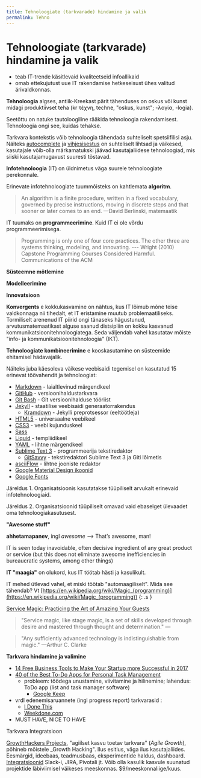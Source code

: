 ```yaml
---
title: Tehnoloogiate (tarkvarade) hindamine ja valik
permalink: Tehno
---
```


# Tehnoloogiate (tarkvarade) hindamine ja valik

- teab IT-trende käsitlevaid kvaliteetseid infoallikaid
- omab ettekujutust uue IT rakendamise hetkeseisust ühes valitud ärivaldkonnas.

__Tehnoloogia__ algses, antiik-Kreekast pärit tähenduses on oskus või kunst midagi produktiivset teha (kr τέχνη, techne, "oskus, kunst"; -λογία, -logia).

Seetõttu on natuke tautoloogiline rääkida tehnoloogia rakendamisest. Tehnoloogia ongi see, kuidas tehakse.

Tarkvara kontekstis võib tehnoloogia tähendada suhteliselt spetsiifilisi asju. Näiteks [autocomplete](https://en.wikipedia.org/wiki/Autocomplete) ja [vihjesisestus](https://twitter.github.io/typeahead.js/examples/) on suhteliselt lihtsad ja väikesed, kasutajale võib-olla märkamatukski jäävad kasutajaliidese tehnoloogiad, mis siiski kasutajamugavust suuresti tõstavad.

__Infotehnoloogia__ (IT) on üldnimetus väga suurele tehnoloogiate perekonnale. 

Erinevate infotehnoloogiate tuummõisteks on kahtlemata __algoritm__.

> An algorithm is a finite procedure, written in a fixed vocabulary, governed by precise instructions, moving in discrete steps and that sooner or later comes to an end. &mdash;David Berlinski, matemaatik

IT tuumaks on __programmeerimine__. Kuid IT ei ole võrdu programmeerimisega.

> Programming is only one of four core practices. The other three are systems thinking, modeling, and innovating. --- Wright (2010) Capstone Programming Courses Considered Harmful. Communications of the ACM

__Süsteemne mõtlemine__

__Modelleerimine__

__Innovatsioon__

__Konvergents__ e kokkukasvamine on nähtus, kus IT lõimub mõne teise valdkonnaga nii tihedalt, et IT eristamine muutub problemaatiliseks. Tormiliselt arenenud IT piirid ongi tänaseks hägustunud, arvutusmatemaatikast alguse saanud distsipliin on kokku kasvanud kommunikatsioonitehnoloogiatega. Seda väljendab vahel kasutatav mõiste "info- ja kommunikatsioonitehnoloogia" (IKT).

__Tehnoloogiate kombineerimine__ e kooskasutamine on süsteemide ehitamisel hädavajalik.

Näiteks juba käesoleva väikese veebisaidi tegemisel on kasutatud 15 erinevat töövahendit ja tehnoloogiat:

  - [Markdown](https://en.wikipedia.org/wiki/Markdown) - laialtlevinud märgendkeel
  - [GitHub](https://github.com/) - versioonihaldustarkvara
  - [Git Bash](https://git-scm.com/downloads) - Git versioonihalduse tööriist
  - [Jekyll](https://jekyllrb.com/) - staatilise veebisaidi generaatorrakendus
    - [Kramdown](https://kramdown.gettalong.org/syntax.html) - Jekylli preprotsessor (eeltöötleja)
  - [HTML5](https://www.w3.org/TR/html5/) - universaalne veebikeel
  - [CSS3](https://www.w3.org/standards/techs/css#w3c_all) - veebi kujunduskeel
  - [Sass](http://sass-lang.com/)
  - [Liquid](http://shopify.github.io/liquid/) - templiidikeel
  - [YAML](http://yaml.org/) - lihtne märgendkeel
  - [Sublime Text 3](http://docs.sublimetext.info/en/latest/index.html) - programmeerija tekstiredaktor
    - [GitSavvy](https://github.com/divmain/GitSavvy) - tekstiredaktori Sublime Text 3 ja Giti lõimetis
  - [asciiFlow]() - lihtne jooniste redaktor
  - [Google Material Design ikoonid](https://material.io/icons/)
  - [Google Fonts](https://fonts.google.com/)

Järeldus 1. Organisatsioonis kasutatakse tüüpiliselt arvukalt erinevaid infotehnoloogiaid.

Järeldus 2. Organisatsioonid tüüpiliselt omavad vaid ebaselget ülevaadet oma tehnoloogiakasutusest.

__"Awesome stuff"__

__ahhetamapanev__, ingl _awesome_ ⟶ That’s awesome, man!

IT is seen today inavoidable, often decisive ingredient of any great product or service (but this does not eliminate awesome inefficiencies in bureaucratic systems, among other things)

__IT "maagia"__ on olukord, kus IT töötab hästi ja kasulikult.

IT mehed ütlevad vahel, et miski töötab "automaagiliselt". Mida see tähendab? Vt [https://en.wikipedia.org/wiki/Magic_(programming)](https://en.wikipedia.org/wiki/Magic_(programming))
{: .s } 

[Service Magic: Practicing the Art of Amazing Your Guests](http://ritzcarltonleadershipcenter.com/2016/02/service-magic-practicing-the-art-of-amazing-your-guests/)

> "Service magic, like stage magic, is a set of skills developed through desire and mastered through thought and determination." &mdash;

> "Any sufficiently advanced technology is indistinguishable from magic." &mdash;Arthur C. Clarke

__Tarkvara hindamine ja valimine__

- [14 Free Business Tools to Make Your Startup more Successful in 2017](http://www.huffingtonpost.com/kathleen-maloney/14-free-business-tools-to_b_13718746.html)
- [40 of the Best To-Do Apps for Personal Task Management](https://zapier.com/blog/best-todo-list-apps/)
  - probleem: töödega unustamine, viivitamine ja hilinemine; lahendus: ToDo app (list and task manager software)
    - [Google Keep](https://www.google.com/keep/)
- vrdl edenemisaruannete (ingl progress report) tarkvarasid :
  - [I Done This](https://home.idonethis.com/)
  - [Weekdone.com](https://weekdone.com/)   
- MUST HAVE, NICE TO HAVE

<span class='tag'>Tarkvara</span> <span class='tag'>Integratsioon</span>

[GrowthHackers Projects](https://projects.growthhackers.com/about-us), "agiilset kasvu toetav tarkvara" (_Agile Growth_), põhineb mõistele _Growth Hacking". Ilus esitlus, väga ilus kasutajaliides. Eesmärgid, ideebaas, teadmusbaas, eksperimentide haldus, dashboard. [Integratsioonid](https://projects.growthhackers.com/integrations) Slack-i, JIRA, Pivotali jt. Võib olla kasulik kasvule suunatud projektide läbiviimisel väikeses meeskonnas. $9/meeskonnaliige/kuus. 